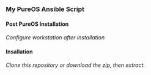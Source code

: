 ### My PureOS Ansible Script

#### Post PureOS Installation
_Configure workstation after installation_

#### Insallation
 _Clone this repository or download the zip, then extract._
